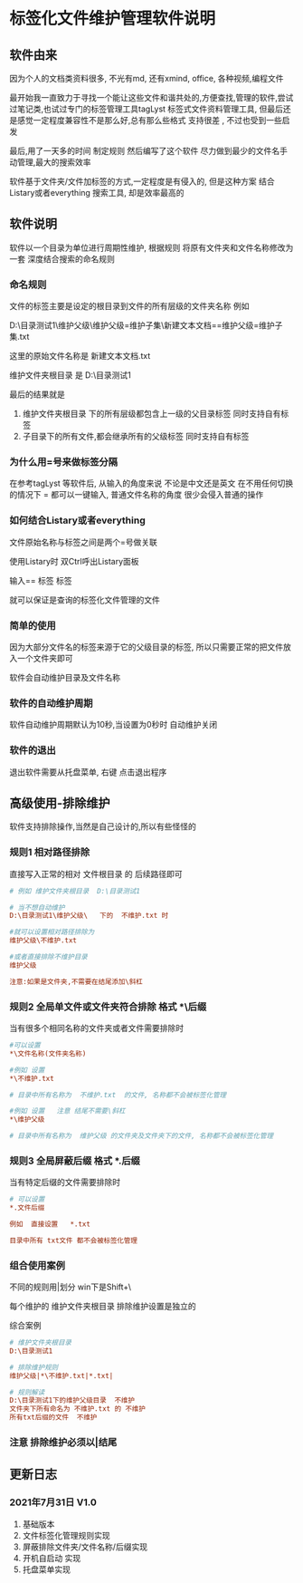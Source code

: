 
# 标签化文件维护管理软件说明

## 软件由来

因为个人的文档类资料很多, 不光有md, 还有xmind, office, 各种视频,编程文件

最开始我一直致力于寻找一个能让这些文件和谐共处的,方便查找,管理的软件,尝试过笔记类,也试过专门的标签管理工具tagLyst 标签式文件资料管理工具, 但最后还是感觉一定程度兼容性不是那么好,总有那么些格式 支持很差 , 不过也受到一些启发

最后,用了一天多的时间 制定规则 然后编写了这个软件  尽力做到最少的文件名手动管理,最大的搜索效率

软件基于文件夹/文件加标签的方式,一定程度是有侵入的, 但是这种方案 结合 Listary或者everything 搜索工具, 却是效率最高的

## 软件说明

软件以一个目录为单位进行周期性维护, 根据规则 将原有文件夹和文件名称修改为一套 深度结合搜索的命名规则

### 命名规则

文件的标签主要是设定的根目录到文件的所有层级的文件夹名称  例如  

D:\目录测试1\维护父级\维护父级=维护子集\新建文本文档==维护父级=维护子集.txt



这里的原始文件名称是 新建文本文档.txt

维护文件夹根目录 是  D:\目录测试1

最后的结果就是

1. 维护文件夹根目录 下的所有层级都包含上一级的父目录标签   同时支持自有标签
2. 子目录下的所有文件,都会继承所有的父级标签 同时支持自有标签

### 为什么用=号来做标签分隔

在参考tagLyst 等软件后, 从输入的角度来说  不论是中文还是英文 在不用任何切换的情况下 = 都可以一键输入, 普通文件名称的角度 很少会侵入普通的操作

### 如何结合Listary或者everything

文件原始名称与标签之间是两个=号做关联

使用Listary时  双Ctrl呼出Listary面板

输入==   标签  标签

就可以保证是查询的标签化文件管理的文件

### 简单的使用

因为大部分文件名的标签来源于它的父级目录的标签, 所以只需要正常的把文件放入一个文件夹即可

软件会自动维护目录及文件名称

### 软件的自动维护周期

软件自动维护周期默认为10秒,当设置为0秒时  自动维护关闭

### 软件的退出

退出软件需要从托盘菜单, 右键 点击退出程序

## 高级使用-排除维护

软件支持排除操作,当然是自己设计的,所以有些怪怪的

### 规则1  相对路径排除

直接写入正常的相对 文件根目录 的 后续路径即可

```ini
# 例如 维护文件夹根目录  D:\目录测试1

# 当不想自动维护
D:\目录测试1\维护父级\   下的  不维护.txt 时

#就可以设置相对路径排除为
维护父级\不维护.txt

#或者直接排除不维护目录
维护父级

注意:如果是文件夹,不需要在结尾添加\斜杠
```



###  规则2  全局单文件或文件夹符合排除 格式 *\后缀

当有很多个相同名称的文件夹或者文件需要排除时

```ini
#可以设置  
*\文件名称(文件夹名称)

#例如 设置   
*\不维护.txt

# 目录中所有名称为  不维护.txt  的文件, 名称都不会被标签化管理

#例如 设置   注意 结尾不需要\斜杠
*\维护父级

# 目录中所有名称为  维护父级 的文件夹及文件夹下的文件, 名称都不会被标签化管理
```



### 规则3  全局屏蔽后缀  格式 *.后缀

当有特定后缀的文件需要排除时

```ini
# 可以设置
*.文件后缀

例如  直接设置   *.txt

目录中所有 txt文件 都不会被标签化管理
```



### 组合使用案例

不同的规则用|划分     win下是Shift+\

每个维护的  维护文件夹根目录  排除维护设置是独立的

综合案例

```ini
# 维护文件夹根目录  
D:\目录测试1

# 排除维护规则
维护父级|*\不维护.txt|*.txt|

# 规则解读
D:\目录测试1下的维护父级目录  不维护
文件夹下所有命名为 不维护.txt 的 不维护
所有txt后缀的文件  不维护
```

### 注意   排除维护必须以|结尾

## 更新日志

### 2021年7月31日 V1.0

1. 基础版本
2. 文件标签化管理规则实现
3. 屏蔽排除文件夹/文件名称/后缀实现
4. 开机自启动 实现
5. 托盘菜单实现